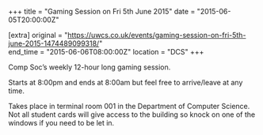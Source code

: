 +++
title = "Gaming Session on Fri 5th June 2015"
date = "2015-06-05T20:00:00Z"

[extra]
original = "https://uwcs.co.uk/events/gaming-session-on-fri-5th-june-2015-1474489099318/"    
end_time = "2015-06-06T08:00:00Z"
location = "DCS"
+++

Comp Soc’s weekly 12-hour long gaming session.

Starts at 8:00pm and ends at 8:00am but feel free to arrive/leave at any time.

Takes place in terminal room 001 in the Department of Computer Science. Not all student cards will give access to the building so knock on one of the windows if you need to be let in.

